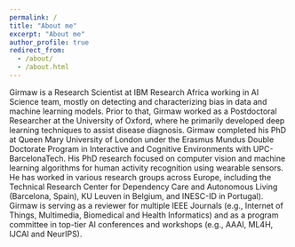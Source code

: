 ```yaml
---
permalink: /
title: "About me"
excerpt: "About me"
author_profile: true
redirect_from: 
  - /about/
  - /about.html
---
```


Girmaw is a Research Scientist at IBM Research Africa working in AI Science team, mostly on  detecting and characterizing bias in data and machine learning models. Prior to that, Girmaw worked as a Postdoctoral Researcher at the University of Oxford, where he primarily developed deep learning techniques to assist disease diagnosis. Girmaw completed his PhD at Queen Mary University of London under the Erasmus Mundus Double Doctorate Program in Interactive and Cognitive Environments with UPC-BarcelonaTech. His PhD research focused on computer vision and machine learning algorithms for human activity recognition using wearable sensors. He has worked in various research groups across Europe, including the Technical Research Center for Dependency Care and Autonomous Living (Barcelona, Spain), KU Leuven in Belgium, and INESC-ID in Portugal). Girmaw is serving as a reviewer for multiple IEEE Journals (e.g., Internet of Things, Multimedia, Biomedical and Health Informatics) and as a program committee in top-tier AI conferences and workshops (e.g., AAAI, ML4H, IJCAI and NeurIPS).

